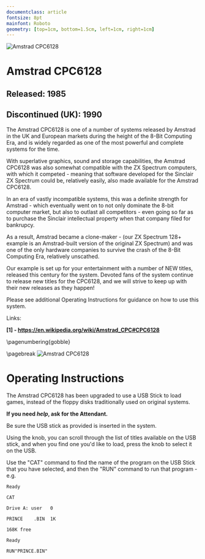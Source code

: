 ```yaml
---
documentclass: article
fontsize: 8pt
mainfont: Roboto
geometry: [top=1cm, bottom=1.5cm, left=1cm, right=1cm]
---
```

[cpc6128]: cpc6128.svg "Amstrad CPC6128"

![][cpc6128]


# Amstrad CPC6128 

## Released: 1985
## Discontinued (UK): 1990

The Amstrad CPC6128 is one of a number of systems released by Amstrad in the UK and European markets during the height of the 8-Bit Computing Era, and is widely regarded as one of the most powerful and complete systems for the time.  

With superlative graphics, sound and storage capabilities, the Amstrad CPC6128 was also somewhat compatible with the ZX Spectrum computers, with which it competed - meaning that software developed for the Sinclair ZX Spectrum could be, relatively easily, also made available for the Amstrad CPC6128.

In an era of vastly incompatible systems, this was a definite strength for Amstrad - which eventually went on to not only dominate the 8-bit computer market, but also to outlast all competitors - even going so far as to purchase the Sinclair intellectual property when that company filed for bankrupcy. 

As a result, Amstrad became a clone-maker - (our ZX Spectrum 128+ example is an Amstrad-built version of the original ZX Spectrum) and was one of the only hardware companies to survive the crash of the 8-Bit Computing Era, relatively unscathed.

Our example is set up for your entertainment with a number of NEW titles, released this century for the system.  Devoted fans of the system continue to release new titles for the CPC6128, and we will strive to keep up with their new releases as they happen!

Please see additional Operating Instructions for guidance on how to use this system.


Links:

**[1] - https://en.wikipedia.org/wiki/Amstrad_CPC#CPC6128**

\pagenumbering{gobble}


\pagebreak
![][cpc6128]


# Operating Instructions

The Amstrad CPC6128 has been upgraded to use a USB Stick to load games, instead of the floppy disks traditionally used on original systems.

**If you need _help_, ask for the Attendant.**

Be sure the USB stick as provided is inserted in the system.

Using the knob, you can scroll through the list of titles available on the USB stick, and when you find one you'd like to load, press the knob to select it on the USB.

Use the "CAT" command to find the name of the program on the USB Stick that you have selected, and then the "RUN" command to run that program - e.g.

`Ready`

`CAT`

`Drive A: user   0`

`PRINCE    .BIN  1K`

`168K free`

`Ready`

`RUN"PRINCE.BIN"`


